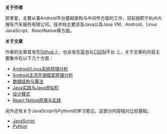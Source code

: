 
**关于作者**

郭孝星，主要从事Android平台基础架构与中间件方面的工作，目前就职于杭州大搜车汽车服务有限公司。技术栈主要涉及Java以及Java VM、Android、Linux
JavaScript、ReactNative等方面。

**关于文章**

作者的文章首发在[Github]()上，也会发在[简书](http://www.jianshu.com/users/66a47e04215b/latest_articles)与[CSDN](http://blog.csdn.net/allenwells)平台
上，关于文章的内容主要集中在以下几个方面：

- [Android/Linux系统原理分析](https://github.com/guoxiaoxing/android-open-source-project-analysi/blob/master/README.md)
- [Android主流开源框架原理分析](https://github.com/guoxiaoxing/android-open-framwork-analysis/blob/master/README.md)
- [数据结构与算法](https://github.com/guoxiaoxing?tab=repositories/blob/master/README.md)
- [Java实践与Java虚拟机](https://github.com/guoxiaoxing?tab=repositories/blob/master/README.md)
- [设计模式](https://github.com/guoxiaoxing/android-open-source-project-analysis/blob/master/README.md)
- [React Native原理与实践](https://github.com/guoxiaoxing/react-native/blob/master/README.md)

另外还有关于JavaScript与Python的学习笔记，这部分内容相对比较基础。

- [JavaScript](https://github.com/guoxiaoxing/web-front-end-learning-route/blob/master/README.md)
- [Python](https://github.com/guoxiaoxing/python/blob/master/README.md)
